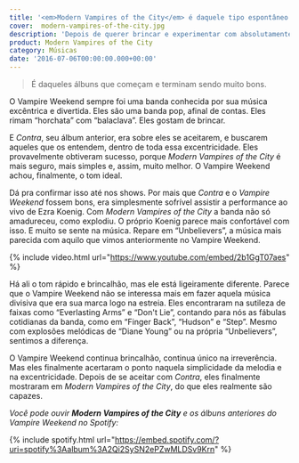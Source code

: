 ```yaml
---
title: '<em>Modern Vampires of the City</em> é daquele tipo espontâneo de música boa'
cover:  modern-vampires-of-the-city.jpg
description: 'Depois de querer brincar e experimentar com absolutamente tudo, o Vampire Weekend finalmente olha para dentro.'
product: Modern Vampires of the City
category: Músicas
date: '2016-07-06T00:00:00.000+00:00'
---
```


> É daqueles álbuns que começam e terminam sendo muito bons.

O Vampire Weekend sempre foi uma banda conhecida por sua música excêntrica e divertida. Eles são uma banda pop, afinal de contas. Eles rimam “horchata” com “balaclava”. Eles gostam de brincar.

E _Contra_, seu álbum anterior, era sobre eles se aceitarem, e buscarem aqueles que os entendem, dentro de toda essa excentricidade. Eles provavelmente obtiveram sucesso, porque _Modern Vampires of the City_ é mais seguro, mais simples e, assim, muito melhor. O Vampire Weekend achou, finalmente, o tom ideal.

Dá pra confirmar isso até nos shows. Por mais que _Contra_ e o _Vampire Weekend_ fossem bons, era simplesmente sofrível assistir a performance ao vivo de Ezra Koenig. Com _Modern Vampires of the City_ a banda não só amadureceu, como explodiu. O próprio Koenig parece mais confortável com isso. E muito se sente na música. Repare em “Unbelievers”, a música mais parecida com aquilo que vimos anteriormente no Vampire Weekend.

{% include video.html url="https://www.youtube.com/embed/2b1GgT07aes" %}

Há ali o tom rápido e brincalhão, mas ele está ligeiramente diferente. Parece que o Vampire Weekend não se interessa mais em fazer aquela música divisiva que era sua marca logo na estreia. Eles encontraram na sutileza de faixas como “Everlasting Arms” e “Don't Lie”, contando para nós as fábulas cotidianas da banda, como em “Finger Back”, “Hudson” e “Step”. Mesmo com explosões melódicas de “Diane Young” ou na própria “Unbelievers”, sentimos a diferença.

O Vampire Weekend continua brincalhão, continua único na irreverência. Mas eles finalmente acertaram o ponto naquela simplicidade da melodia e na excentricidade. Depois de se aceitar com _Contra_, eles finalmente mostraram em _Modern Vampires of the City_, do que eles realmente são capazes.

_Você pode ouvir **Modern Vampires of the City** e os álbuns anteriores do Vampire Weekend no Spotify:_

{% include spotify.html url="https://embed.spotify.com/?uri=spotify%3Aalbum%3A2Qi2SySN2ePZwMLDSv9Krn" %}
